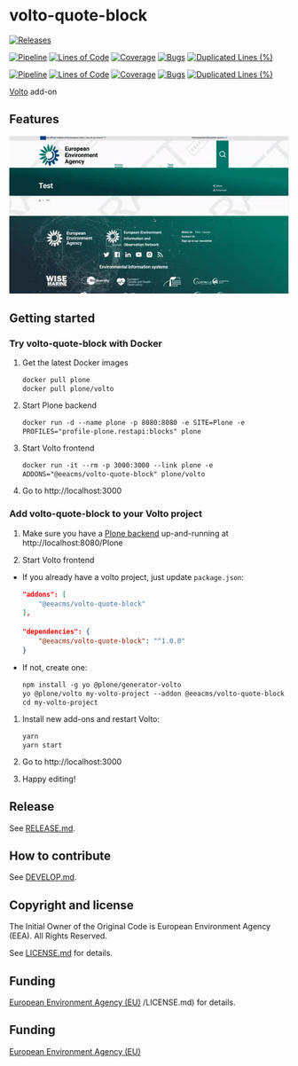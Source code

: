# volto-quote-block

[![Releases](https://img.shields.io/github/v/release/eea/volto-quote-block)](https://github.com/eea/volto-quote-block/releases)

[![Pipeline](https://ci.eionet.europa.eu/buildStatus/icon?job=volto-addons%2Fvolto-quote-block%2Fmaster&subject=master)](https://ci.eionet.europa.eu/view/Github/job/volto-addons/job/volto-quote-block/job/master/display/redirect)
[![Lines of Code](https://sonarqube.eea.europa.eu/api/project_badges/measure?project=volto-quote-block-master&metric=ncloc)](https://sonarqube.eea.europa.eu/dashboard?id=volto-quote-block-master)
[![Coverage](https://sonarqube.eea.europa.eu/api/project_badges/measure?project=volto-quote-block-master&metric=coverage)](https://sonarqube.eea.europa.eu/dashboard?id=volto-quote-block-master)
[![Bugs](https://sonarqube.eea.europa.eu/api/project_badges/measure?project=volto-quote-block-master&metric=bugs)](https://sonarqube.eea.europa.eu/dashboard?id=volto-quote-block-master)
[![Duplicated Lines (%)](https://sonarqube.eea.europa.eu/api/project_badges/measure?project=volto-quote-block-master&metric=duplicated_lines_density)](https://sonarqube.eea.europa.eu/dashboard?id=volto-quote-block-master)

[![Pipeline](https://ci.eionet.europa.eu/buildStatus/icon?job=volto-addons%2Fvolto-quote-block%2Fdevelop&subject=develop)](https://ci.eionet.europa.eu/view/Github/job/volto-addons/job/volto-quote-block/job/develop/display/redirect)
[![Lines of Code](https://sonarqube.eea.europa.eu/api/project_badges/measure?project=volto-quote-block-develop&metric=ncloc)](https://sonarqube.eea.europa.eu/dashboard?id=volto-quote-block-develop)
[![Coverage](https://sonarqube.eea.europa.eu/api/project_badges/measure?project=volto-quote-block-develop&metric=coverage)](https://sonarqube.eea.europa.eu/dashboard?id=volto-quote-block-develop)
[![Bugs](https://sonarqube.eea.europa.eu/api/project_badges/measure?project=volto-quote-block-develop&metric=bugs)](https://sonarqube.eea.europa.eu/dashboard?id=volto-quote-block-develop)
[![Duplicated Lines (%)](https://sonarqube.eea.europa.eu/api/project_badges/measure?project=volto-quote-block-develop&metric=duplicated_lines_density)](https://sonarqube.eea.europa.eu/dashboard?id=volto-quote-block-develop)

[Volto](https://github.com/plone/volto) add-on

## Features

![Quote Block](https://github.com/eea/volto-quote-block/raw/develop/docs/volto-quote-block.gif)

## Getting started

### Try volto-quote-block with Docker

1. Get the latest Docker images

   ```
   docker pull plone
   docker pull plone/volto
   ```

1. Start Plone backend

   ```
   docker run -d --name plone -p 8080:8080 -e SITE=Plone -e PROFILES="profile-plone.restapi:blocks" plone
   ```

1. Start Volto frontend

   ```
   docker run -it --rm -p 3000:3000 --link plone -e ADDONS="@eeacms/volto-quote-block" plone/volto
   ```

1. Go to http://localhost:3000

### Add volto-quote-block to your Volto project

1. Make sure you have a [Plone backend](https://plone.org/download) up-and-running at http://localhost:8080/Plone

1. Start Volto frontend

- If you already have a volto project, just update `package.json`:

  ```JSON
  "addons": [
      "@eeacms/volto-quote-block"
  ],

  "dependencies": {
      "@eeacms/volto-quote-block": "^1.0.0"
  }
  ```

- If not, create one:

  ```
  npm install -g yo @plone/generator-volto
  yo @plone/volto my-volto-project --addon @eeacms/volto-quote-block
  cd my-volto-project
  ```

1. Install new add-ons and restart Volto:

   ```
   yarn
   yarn start
   ```

1. Go to http://localhost:3000

1. Happy editing!

## Release

See [RELEASE.md](https://github.com/eea/volto-quote-block/blob/master/RELEASE.md).

## How to contribute

See [DEVELOP.md](https://github.com/eea/volto-quote-block/blob/master/DEVELOP.md).

## Copyright and license

The Initial Owner of the Original Code is European Environment Agency (EEA).
All Rights Reserved.

See [LICENSE.md](https://github.com/eea/volto-quote-block/blob/master/LICENSE.md) for details.

## Funding

[European Environment Agency (EU)](http://eea.europa.eu)
/LICENSE.md) for details.

## Funding

[European Environment Agency (EU)](http://eea.europa.eu)
